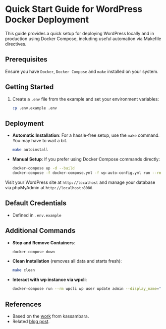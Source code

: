 # Quick Start Guide for WordPress Docker Deployment

This guide provides a quick setup for deploying WordPress locally and in production using Docker Compose, including useful automation via Makefile directives.

## Prerequisites

Ensure you have `Docker`, `Docker Compose` and `make` installed on your system.

## Getting Started

1. Create a `.env` file from the example and set your environment variables:

    ```bash
    cp .env.example .env
    ```

## Deployment

- **Automatic Installation**: For a hassle-free setup, use the `make` command. You may have to wait a bit.

    ```bash
    make autoinstall
    ```

- **Manual Setup**: If you prefer using Docker Compose commands directly:

    ```bash
    docker-compose up -d --build
    docker-compose -f docker-compose.yml -f wp-auto-config.yml run --rm wp-auto-config
    ```

Visit your WordPress site at `http://localhost` and manage your database via phpMyAdmin at `http://localhost:8080`.

## Default Credentials

- Defined in `.env.example`

## Additional Commands

- **Stop and Remove Containers**:

    ```bash
    docker-compose down
    ```

- **Clean Installation** (removes all data and starts fresh):

    ```bash
    make clean
    ```
  
- **Interact with wp instance via wpcli**:
    ```bash
    docker-compose run --rm wpcli wp user update admin --display_name="newDisplayName"
    ```

## References

- Based on the [work](https://github.com/kassambara/wordpress-docker-compose/) from kassambara.
- Related [blog post](https://www.datanovia.com/en/lessons/wordpress-docker-setup-files-example-for-local-development/).
